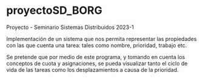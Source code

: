 # proyectoSD_BORG
Proyecto - Seminario Sistemas Distribuidos 2023-1

Implementación de un sistema que nos permita representar las propiedades con las que cuenta una tarea: tales como nombre, prioridad, trabajo etc.

Se pretende que por medio de este programa, y tomando en cuenta los conceptos de cuota y asignaciones, se pueda visualizar tanto el ciclo de vida de las tareas como los desplazamientos a causa de la prioridad.
